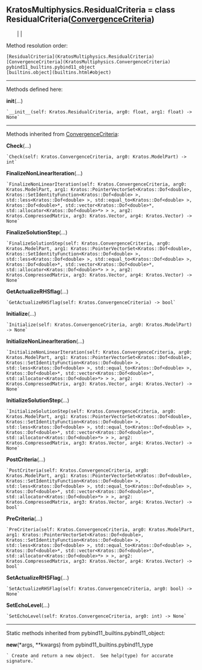   
**KratosMultiphysics.ResidualCriteria** = class
ResidualCriteria([ConvergenceCriteria](KratosMultiphysics.ConvergenceCriteria))  
---  
`    `|   |

Method resolution order:

    [ResidualCriteria](KratosMultiphysics.ResidualCriteria)
    [ConvergenceCriteria](KratosMultiphysics.ConvergenceCriteria)
    pybind11_builtins.pybind11_object
    [builtins.object](builtins.html#object)

* * *

Methods defined here:  

**__init__**(...)

    `__init__(self: Kratos.ResidualCriteria, arg0: float, arg1: float) -> None`

* * *

Methods inherited from [ConvergenceCriteria](KratosMultiphysics.ConvergenceCriteria):  

**Check**(...)

    `Check(self: Kratos.ConvergenceCriteria, arg0: Kratos.ModelPart) -> int`

**FinalizeNonLinearIteration**(...)

    `FinalizeNonLinearIteration(self: Kratos.ConvergenceCriteria, arg0: Kratos.ModelPart, arg1: Kratos::PointerVectorSet<Kratos::Dof<double>, Kratos::SetIdentityFunction<Kratos::Dof<double> >, std::less<Kratos::Dof<double> >, std::equal_to<Kratos::Dof<double> >, Kratos::Dof<double>*, std::vector<Kratos::Dof<double>*, std::allocator<Kratos::Dof<double>*> > >, arg2: Kratos.CompressedMatrix, arg3: Kratos.Vector, arg4: Kratos.Vector) -> None`

**FinalizeSolutionStep**(...)

    `FinalizeSolutionStep(self: Kratos.ConvergenceCriteria, arg0: Kratos.ModelPart, arg1: Kratos::PointerVectorSet<Kratos::Dof<double>, Kratos::SetIdentityFunction<Kratos::Dof<double> >, std::less<Kratos::Dof<double> >, std::equal_to<Kratos::Dof<double> >, Kratos::Dof<double>*, std::vector<Kratos::Dof<double>*, std::allocator<Kratos::Dof<double>*> > >, arg2: Kratos.CompressedMatrix, arg3: Kratos.Vector, arg4: Kratos.Vector) -> None`

**GetActualizeRHSflag**(...)

    `GetActualizeRHSflag(self: Kratos.ConvergenceCriteria) -> bool`

**Initialize**(...)

    `Initialize(self: Kratos.ConvergenceCriteria, arg0: Kratos.ModelPart) -> None`

**InitializeNonLinearIteration**(...)

    `InitializeNonLinearIteration(self: Kratos.ConvergenceCriteria, arg0: Kratos.ModelPart, arg1: Kratos::PointerVectorSet<Kratos::Dof<double>, Kratos::SetIdentityFunction<Kratos::Dof<double> >, std::less<Kratos::Dof<double> >, std::equal_to<Kratos::Dof<double> >, Kratos::Dof<double>*, std::vector<Kratos::Dof<double>*, std::allocator<Kratos::Dof<double>*> > >, arg2: Kratos.CompressedMatrix, arg3: Kratos.Vector, arg4: Kratos.Vector) -> None`

**InitializeSolutionStep**(...)

    `InitializeSolutionStep(self: Kratos.ConvergenceCriteria, arg0: Kratos.ModelPart, arg1: Kratos::PointerVectorSet<Kratos::Dof<double>, Kratos::SetIdentityFunction<Kratos::Dof<double> >, std::less<Kratos::Dof<double> >, std::equal_to<Kratos::Dof<double> >, Kratos::Dof<double>*, std::vector<Kratos::Dof<double>*, std::allocator<Kratos::Dof<double>*> > >, arg2: Kratos.CompressedMatrix, arg3: Kratos.Vector, arg4: Kratos.Vector) -> None`

**PostCriteria**(...)

    `PostCriteria(self: Kratos.ConvergenceCriteria, arg0: Kratos.ModelPart, arg1: Kratos::PointerVectorSet<Kratos::Dof<double>, Kratos::SetIdentityFunction<Kratos::Dof<double> >, std::less<Kratos::Dof<double> >, std::equal_to<Kratos::Dof<double> >, Kratos::Dof<double>*, std::vector<Kratos::Dof<double>*, std::allocator<Kratos::Dof<double>*> > >, arg2: Kratos.CompressedMatrix, arg3: Kratos.Vector, arg4: Kratos.Vector) -> bool`

**PreCriteria**(...)

    `PreCriteria(self: Kratos.ConvergenceCriteria, arg0: Kratos.ModelPart, arg1: Kratos::PointerVectorSet<Kratos::Dof<double>, Kratos::SetIdentityFunction<Kratos::Dof<double> >, std::less<Kratos::Dof<double> >, std::equal_to<Kratos::Dof<double> >, Kratos::Dof<double>*, std::vector<Kratos::Dof<double>*, std::allocator<Kratos::Dof<double>*> > >, arg2: Kratos.CompressedMatrix, arg3: Kratos.Vector, arg4: Kratos.Vector) -> bool`

**SetActualizeRHSFlag**(...)

    `SetActualizeRHSFlag(self: Kratos.ConvergenceCriteria, arg0: bool) -> None`

**SetEchoLevel**(...)

    `SetEchoLevel(self: Kratos.ConvergenceCriteria, arg0: int) -> None`

* * *

Static methods inherited from pybind11_builtins.pybind11_object:  

**__new__**(*args, **kwargs) from pybind11_builtins.pybind11_type

    ` Create and return a new object.  See help(type) for accurate signature.`

